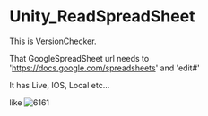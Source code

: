 # Unity_ReadSpreadSheet

This is VersionChecker.

That GoogleSpreadSheet url needs to 'https://docs.google.com/spreadsheets' and 'edit#'

It has Live, IOS, Local etc...

like
![6161](https://user-images.githubusercontent.com/37854961/126163041-ccc28e08-23a0-4c8f-805f-87450997c2f2.JPG)
